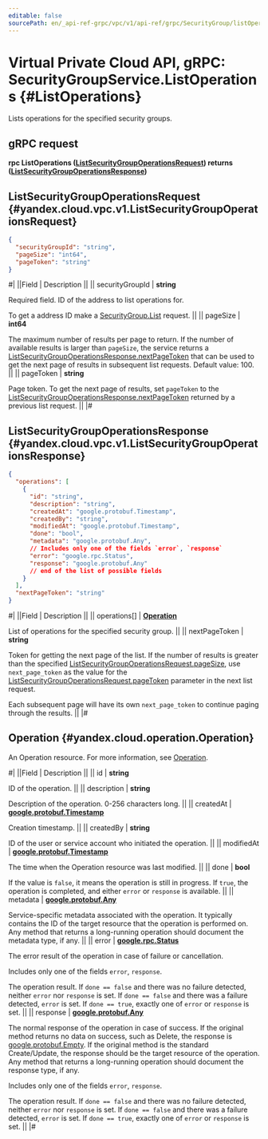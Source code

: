```yaml
---
editable: false
sourcePath: en/_api-ref-grpc/vpc/v1/api-ref/grpc/SecurityGroup/listOperations.md
---
```


# Virtual Private Cloud API, gRPC: SecurityGroupService.ListOperations {#ListOperations}

Lists operations for the specified security groups.

## gRPC request

**rpc ListOperations ([ListSecurityGroupOperationsRequest](#yandex.cloud.vpc.v1.ListSecurityGroupOperationsRequest)) returns ([ListSecurityGroupOperationsResponse](#yandex.cloud.vpc.v1.ListSecurityGroupOperationsResponse))**

## ListSecurityGroupOperationsRequest {#yandex.cloud.vpc.v1.ListSecurityGroupOperationsRequest}

```json
{
  "securityGroupId": "string",
  "pageSize": "int64",
  "pageToken": "string"
}
```

#|
||Field | Description ||
|| securityGroupId | **string**

Required field. ID of the address to list operations for.

To get a address ID make a [SecurityGroup.List](/docs/vpc/api-ref/grpc/Address/list#List) request. ||
|| pageSize | **int64**

The maximum number of results per page to return. If the number of available
results is larger than `pageSize`, the service returns a [ListSecurityGroupOperationsResponse.nextPageToken](#yandex.cloud.vpc.v1.ListSecurityGroupOperationsResponse)
that can be used to get the next page of results in subsequent list requests.
Default value: 100. ||
|| pageToken | **string**

Page token. To get the next page of results, set `pageToken` to the
[ListSecurityGroupOperationsResponse.nextPageToken](#yandex.cloud.vpc.v1.ListSecurityGroupOperationsResponse) returned by a previous list request. ||
|#

## ListSecurityGroupOperationsResponse {#yandex.cloud.vpc.v1.ListSecurityGroupOperationsResponse}

```json
{
  "operations": [
    {
      "id": "string",
      "description": "string",
      "createdAt": "google.protobuf.Timestamp",
      "createdBy": "string",
      "modifiedAt": "google.protobuf.Timestamp",
      "done": "bool",
      "metadata": "google.protobuf.Any",
      // Includes only one of the fields `error`, `response`
      "error": "google.rpc.Status",
      "response": "google.protobuf.Any"
      // end of the list of possible fields
    }
  ],
  "nextPageToken": "string"
}
```

#|
||Field | Description ||
|| operations[] | **[Operation](#yandex.cloud.operation.Operation)**

List of operations for the specified security group. ||
|| nextPageToken | **string**

Token for getting the next page of the list. If the number of results is greater than
the specified [ListSecurityGroupOperationsRequest.pageSize](#yandex.cloud.vpc.v1.ListSecurityGroupOperationsRequest), use `next_page_token` as the value
for the [ListSecurityGroupOperationsRequest.pageToken](#yandex.cloud.vpc.v1.ListSecurityGroupOperationsRequest) parameter in the next list request.

Each subsequent page will have its own `next_page_token` to continue paging through the results. ||
|#

## Operation {#yandex.cloud.operation.Operation}

An Operation resource. For more information, see [Operation](/docs/api-design-guide/concepts/operation).

#|
||Field | Description ||
|| id | **string**

ID of the operation. ||
|| description | **string**

Description of the operation. 0-256 characters long. ||
|| createdAt | **[google.protobuf.Timestamp](https://developers.google.com/protocol-buffers/docs/reference/google.protobuf#timestamp)**

Creation timestamp. ||
|| createdBy | **string**

ID of the user or service account who initiated the operation. ||
|| modifiedAt | **[google.protobuf.Timestamp](https://developers.google.com/protocol-buffers/docs/reference/google.protobuf#timestamp)**

The time when the Operation resource was last modified. ||
|| done | **bool**

If the value is `false`, it means the operation is still in progress.
If `true`, the operation is completed, and either `error` or `response` is available. ||
|| metadata | **[google.protobuf.Any](https://developers.google.com/protocol-buffers/docs/proto3#any)**

Service-specific metadata associated with the operation.
It typically contains the ID of the target resource that the operation is performed on.
Any method that returns a long-running operation should document the metadata type, if any. ||
|| error | **[google.rpc.Status](https://cloud.google.com/tasks/docs/reference/rpc/google.rpc#status)**

The error result of the operation in case of failure or cancellation.

Includes only one of the fields `error`, `response`.

The operation result.
If `done == false` and there was no failure detected, neither `error` nor `response` is set.
If `done == false` and there was a failure detected, `error` is set.
If `done == true`, exactly one of `error` or `response` is set. ||
|| response | **[google.protobuf.Any](https://developers.google.com/protocol-buffers/docs/proto3#any)**

The normal response of the operation in case of success.
If the original method returns no data on success, such as Delete,
the response is [google.protobuf.Empty](https://developers.google.com/protocol-buffers/docs/reference/google.protobuf#google.protobuf.Empty).
If the original method is the standard Create/Update,
the response should be the target resource of the operation.
Any method that returns a long-running operation should document the response type, if any.

Includes only one of the fields `error`, `response`.

The operation result.
If `done == false` and there was no failure detected, neither `error` nor `response` is set.
If `done == false` and there was a failure detected, `error` is set.
If `done == true`, exactly one of `error` or `response` is set. ||
|#